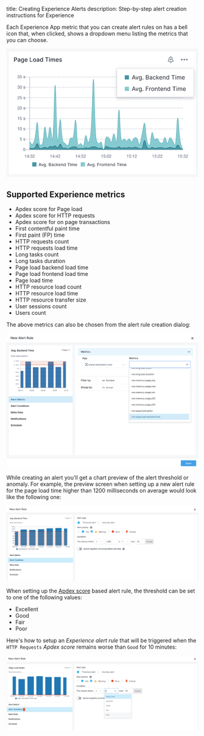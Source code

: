 title: Creating Experience Alerts
description: Step-by-step alert creation instructions for Experience

Each Experience App metric that you can create alert rules on has a bell icon that, when clicked, shows a dropdown menu listing the metrics that you can choose. 

![Bell Icon for Page Load](../images/alerts/experience_alert_bell.png)

## Supported Experience metrics

- Apdex score for Page load
- Apdex score for HTTP requests  
- Apdex score for on page transactions
- First contentful paint time
- First paint (FP) time
- HTTP requests count
- HTTP requests load time
- Long tasks count
- Long tasks duration
- Page load backend load time
- Page load frontend load time
- Page load time
- HTTP resource load count
- HTTP resource load time
- HTTP resource transfer size
- User sessions count
- Users count

The above metrics can also be chosen from the alert rule creation dialog:

![Experience Alert Metric](../images/alerts/experience_alert_metrics.png)

While creating an alert you'll get a chart preview of the alert threshold or anomaly. For example, the preview screen when setting up a new alert rule for the page load time higher than 1200 milliseconds on average would look like the following one:

![Page Load Alert Preview](../images/alerts/experience_alert_preview_2.png)

When setting up the [Apdex score](../experience/configure-requirements.md) based alert rule, the threshold can be set to one of the following values:

* Excellent
* Good
* Fair
* Poor

Here's how to setup an *Experience* *alert rule* that will be triggered when the `HTTP Requests` *Apdex score* remains worse than `Good` for 10 minutes:

![image alt text](../images/alerts/experience_alert_apdex_2.png)
